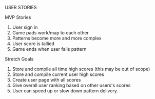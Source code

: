 USER STORIES


MVP Stories

1. User sign in
2. Game pads work/map to each other
3. Patterns become more and more complex
4. User score is tallied
5. Game ends when user fails pattern

Stretch Goals

1. Store and compile all time high scores (this may be out of scope)
2. Store and compile current user high scores
3. Create user page with all scores
4. Give overall user ranking based on other users's scores
5. User can speed up or slow down pattern delivery.